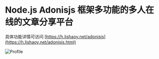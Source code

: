 # Node.js Adonisjs 框架多功能的多人在线的文章分享平台

具体功能详情可访问 [https://h.lishaoy.net/adonisjs](https://h.lishaoy.net/adonisjs.html)

![Profile](https://cdn.lishaoy.net/adonisjs/profile.gif "Profile" )
